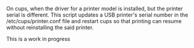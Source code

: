 On cups, when the driver for a printer model is installed, but the printer serial is different. This script updates a USB printer's serial number in the /etc/cups/printer.conf file and restart cups so that printing can resume without reinstalling the said printer.

This is a work in progress
